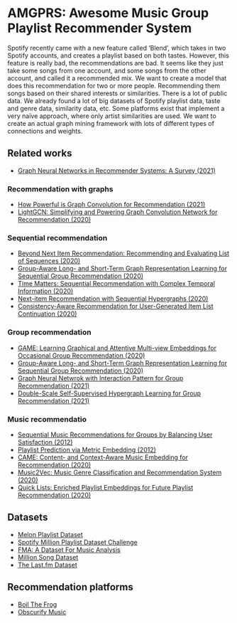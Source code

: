 # AMGPRS: Awesome Music Group Playlist Recommender System

Spotify recently came with a new feature called ‘Blend’, which takes in two Spotify accounts, and creates a playlist based on both tastes. However, this feature is really bad, the recommendations are bad. It seems like they just take some songs from one account, and some songs from the other account, and called it a recommended mix.
We want to create a model that does this recommendation for two or more people. Recommending them songs based on their shared interests or similarities.
There is a lot of public data. We already found a lot of big datasets of Spotify playlist data, taste and genre data, similarity data, etc.
Some platforms exist that implement a very naïve approach, where only artist similarities are used. We want to create an actual graph mining framework with lots of different types of connections and weights.

## Related works
* [Graph Neural Networks in Recommender Systems: A Survey (2021)](https://arxiv.org/pdf/2011.02260.pdf)

### Recommendation with graphs
* [How Powerful is Graph Convolution for Recommendation (2021)](https://arxiv.org/pdf/2108.07567.pdf)
* [LightGCN: Simplifying and Powering Graph Convolution Network for Recommendation (2020)](https://arxiv.org/pdf/2002.02126.pdf)

### Sequential recommendation
* [Beyond Next Item Recommendation: Recommending and Evaluating List of Sequences (2020)](https://arxiv.org/pdf/2008.13281.pdf)
* [Group-Aware Long- and Short-Term Graph Representation Learning for Sequential Group Recommendation (2020)](https://weizhangltt.github.io/paper/SIGIR20-Wang.pdf)
* [Time Matters: Sequential Recommendation with Complex Temporal Information (2020)](https://dl.acm.org/doi/pdf/10.1145/3397271.3401154)
* [Next-item Recommendation with Sequential Hypergraphs (2020)](https://dl.acm.org/doi/pdf/10.1145/3397271.3401133)
* [Consistency-Aware Recommendation for User-Generated Item List Continuation (2020)](https://arxiv.org/pdf/1912.13031.pdf)

### Group recommendation
* [GAME: Learning Graphical and Attentive Multi-view Embeddings for Occasional Group Recommendation (2020)](https://dl.acm.org/doi/pdf/10.1145/3397271.3401064)
* [Group-Aware Long- and Short-Term Graph Representation Learning for Sequential Group Recommendation (2020)](https://weizhangltt.github.io/paper/SIGIR20-Wang.pdf)
* [Graph Neural Netwrok with Interaction Pattern for Group Recommendation (2021)](https://arxiv.org/pdf/2109.11345.pdf)
* [Double-Scale Self-Supervised Hypergraph Learning for Group Recommendation (2021)](https://arxiv.org/pdf/2109.04200.pdf)

### Music recommendatio
* [Sequential Music Recommendations for Groups by Balancing User Satisfaction (2012)](http://ceur-ws.org/Vol-997/grouprs2013_paper_2.pdf)
* [Playlist Prediction via Metric Embedding (2012)](https://dl.acm.org/doi/pdf/10.1145/2339530.2339643)
* [CAME: Content- and Context-Aware Music Embedding for Recommendation (2020)](https://ieeexplore.ieee.org/abstract/document/9067038)
* [Music2Vec: Music Genre Classification and Recommendation System (2020)](https://ieeexplore.ieee.org/abstract/document/9297559)
* [Quick Lists: Enriched Playlist Embeddings for Future Playlist Recommendation (2020)](https://arxiv.org/pdf/2006.12382.pdf)

## Datasets
* [Melon Playlist Dataset](https://mtg.github.io/melon-playlist-dataset/)
* [Spotify Million Playlist Dataset Challenge](https://www.aicrowd.com/challenges/spotify-million-playlist-dataset-challenge)
* [FMA: A Dataset For Music Analysis](https://github.com/mdeff/fma)
* [Million Song Dataset](http://millionsongdataset.com/)
* [The Last.fm Dataset](http://millionsongdataset.com/lastfm/)

## Recommendation platforms
* [Boil The Frog](http://boilthefrog.playlistmachinery.com/)
* [Obscurify Music](https://obscurifymusic.com/home)
